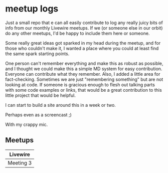 # meetup logs
Just a small repo that e can all easily contribute to log any really juicy bits of info from our monthly Livewire meetups. If we (or someone else in our orbit) do any other meetups, I'd be happy to include them here or someone. 

Some really great ideas got sparked in my head during the meetup, and for those who couldn't make it, I wanted a place where you could at least find the same spark starting points.

One person can't remember everything and make this as robust as possible, and I thought we could make this a simple MD system for easy contribution. Everyone can contribute what they remember. Also, I added a little area for fact-checking. Sometimes we are just "remembering something" but are not looking at code. If someone is gracious enough to flesh out talking parts with some code examples or links, that would be a great contribution to this little project that would be helpful.

 I can start to build a site around this in a week or two. 
 
 Perhaps even as a screencast ;) 
 
 With my crappy mic.
 
 
 ## Meetups
 
| Livewire |
| -- |
| Meeting 3 | Dec 3, 2020 |
 
 